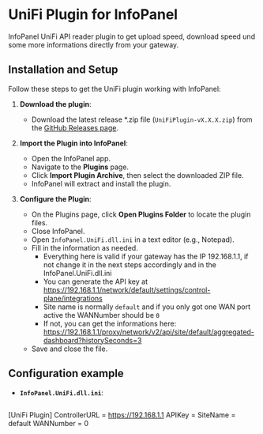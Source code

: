 # UniFi Plugin for InfoPanel

InfoPanel UniFi API reader plugin to get upload speed, download speed und some more informations directly from your gateway.

## Installation and Setup
Follow these steps to get the UniFi plugin working with InfoPanel:

1. **Download the plugin**:
   - Download the latest release \*.zip file (`UniFiPlugin-vX.X.X.zip`) from the [GitHub Releases page](https://github.com/markuskonojacki/InfoPanel.UniFi/releases).

2. **Import the Plugin into InfoPanel**:
   - Open the InfoPanel app.
   - Navigate to the **Plugins** page.
   - Click **Import Plugin Archive**, then select the downloaded ZIP file.
   - InfoPanel will extract and install the plugin.

3. **Configure the Plugin**:
   - On the Plugins page, click **Open Plugins Folder** to locate the plugin files.
   - Close InfoPanel.
   - Open `InfoPanel.UniFi.dll.ini` in a text editor (e.g., Notepad).
   - Fill in the information as needed.
     - Everything here is valid if your gateway has the IP 192.168.1.1, if not change it in the next steps accordingly and in the InfoPanel.UniFi.dll.ini
     - You can generate the API key at https://192.168.1.1/network/default/settings/control-plane/integrations
     - Site name is normally `default` and if you only got one WAN port active the WANNumber should be `0`
     - If not, you can get the informations here: https://192.168.1.1/proxy/network/v2/api/site/default/aggregated-dashboard?historySeconds=3
   - Save and close the file.

## Configuration example
- **`InfoPanel.UniFi.dll.ini`**:
  ```ini
[UniFi Plugin]
ControllerURL = https://192.168.1.1
APIKey = <insert-your-api-key>
SiteName = default
WANNumber = 0
